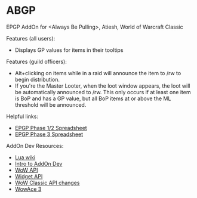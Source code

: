 # ABGP
EPGP AddOn for &lt;Always Be Pulling>, Atiesh, World of Warcraft Classic

Features (all users):
* Displays GP values for items in their tooltips

Features (guild officers):
* Alt+clicking on items while in a raid will announce the item to /rw to begin distribution.
* If you're the Master Looter, when the loot window appears, the loot will be automatically announced to /rw. This only occurs if at least one item is BoP and has a GP value, but all BoP items at or above the ML threshold will be announced.

Helpful links:
* [EPGP Phase 1/2 Spreadsheet](https://docs.google.com/spreadsheets/d/1qV-G8YbNXIHV0aEw0eLVOuYGqYnWSHrabepIHC930l4/edit)
* [EPGP Phase 3 Spreadsheet](https://docs.google.com/spreadsheets/d/1gDVnHCPp6zJcgk8Z-3YfRA6hA53I2niAEcLXXpxp56Q/edit)

AddOn Dev Resources:
* [Lua wiki](http://lua-users.org/wiki/)
* [Intro to AddOn Dev](https://www.jimhribar.com/developing-wow-addons/)
* [WoW API](https://wow.gamepedia.com/World_of_Warcraft_API)
* [Widget API](https://wow.gamepedia.com/Widget_API)
* [WoW Classic API changes](https://wow.gamepedia.com/Patch_1.13.2/API_changes)
* [WowAce 3](https://www.wowace.com/projects/ace3/pages/getting-started)
